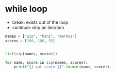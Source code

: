 # while loop

- break: exists out of the loop
- continue: skip an iteration


```python
names = ["wim", "hens", "markus"]
scores = [100, 100, 99]


list(zip(names, scores))

for name, score in zip(names, scores):
    print("{} got score {}".format(name, score)).
```

